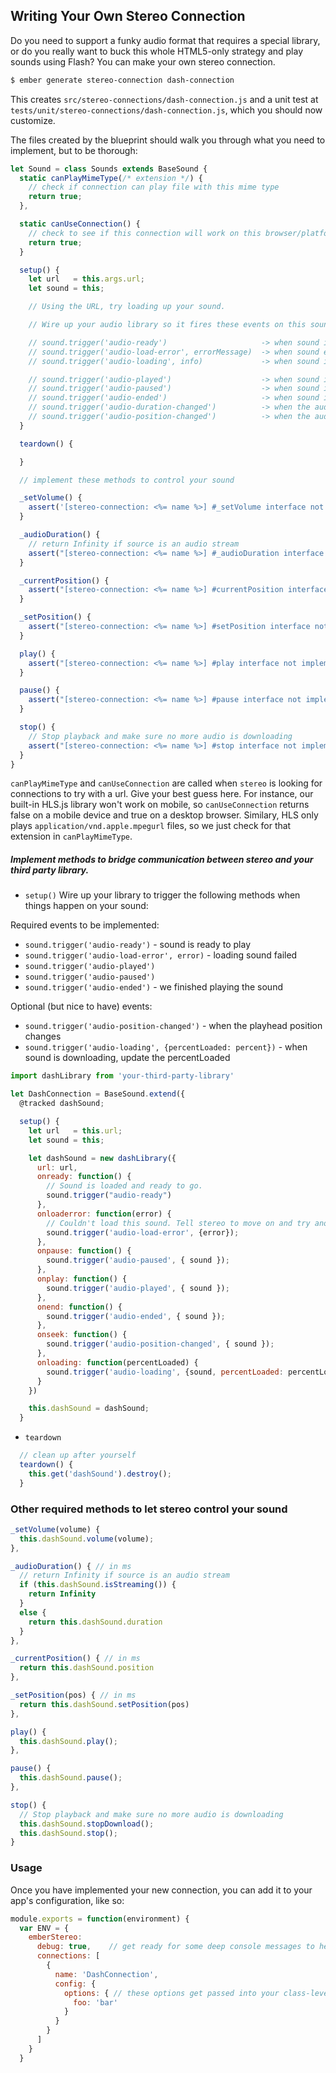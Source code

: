 ## Writing Your Own Stereo Connection

Do you need to support a funky audio format that requires a special library, or do you really want to buck this whole HTML5-only strategy and play sounds using Flash? You can make your own stereo connection.

```sh
$ ember generate stereo-connection dash-connection
```

This creates `src/stereo-connections/dash-connection.js` and a unit test at `tests/unit/stereo-connections/dash-connection.js`, which you should now customize.

The files created by the blueprint should walk you through what you need to implement, but to be thorough:

```javascript
let Sound = class Sounds extends BaseSound {
  static canPlayMimeType(/* extension */) {
    // check if connection can play file with this mime type
    return true;
  },

  static canUseConnection() {
    // check to see if this connection will work on this browser/platform
    return true;
  }

  setup() {
    let url   = this.args.url;
    let sound = this;

    // Using the URL, try loading up your sound.

    // Wire up your audio library so it fires these events on this sound class

    // sound.trigger('audio-ready')                     -> when sound is ready to play
    // sound.trigger('audio-load-error', errorMessage)  -> when sound encounters an loading error
    // sound.trigger('audio-loading', info)             -> when sound is loading, optionally include {percentLoaded}

    // sound.trigger('audio-played')                    -> when sound is played
    // sound.trigger('audio-paused')                    -> when sound is paused
    // sound.trigger('audio-ended')                     -> when sound is finished playing
    // sound.trigger('audio-duration-changed')          -> when the audio duration changes
    // sound.trigger('audio-position-changed')          -> when the audio position changes
  }

  teardown() {

  }

  // implement these methods to control your sound

  _setVolume() {
    assert('[stereo-connection: <%= name %>] #_setVolume interface not implemented', false);
  }

  _audioDuration() {
    // return Infinity if source is an audio stream
    assert("[stereo-connection: <%= name %>] #_audioDuration interface not implemented", false);
  }

  _currentPosition() {
    assert("[stereo-connection: <%= name %>] #currentPosition interface not implemented", false);
  }

  _setPosition() {
    assert("[stereo-connection: <%= name %>] #setPosition interface not implemented", false);
  }

  play() {
    assert("[stereo-connection: <%= name %>] #play interface not implemented", false);
  }

  pause() {
    assert("[stereo-connection: <%= name %>] #pause interface not implemented", false);
  }

  stop() {
    // Stop playback and make sure no more audio is downloading
    assert("[stereo-connection: <%= name %>] #stop interface not implemented", false);
  }
}
```

`canPlayMimeType` and `canUseConnection` are called when `stereo` is looking for connections to try with a url. Give your best guess here. For instance, our built-in HLS.js library won't work on mobile, so `canUseConnection` returns false on a mobile device and true on a desktop browser. Similary, HLS only plays `application/vnd.apple.mpegurl` files, so we just check for that extension in `canPlayMimeType`.

##### Implement methods to bridge communication between stereo and your third party library.

- `setup()`
  Wire up your library to trigger the following methods when things happen on your sound:

Required events to be implemented:

- `sound.trigger('audio-ready')` - sound is ready to play
- `sound.trigger('audio-load-error', error)` - loading sound failed
- `sound.trigger('audio-played')`
- `sound.trigger('audio-paused')`
- `sound.trigger('audio-ended')` - we finished playing the sound

Optional (but nice to have) events:

- `sound.trigger('audio-position-changed')` - when the playhead position changes
- `sound.trigger('audio-loading', {percentLoaded: percent})` - when sound is downloading, update the percentLoaded

```javascript
import dashLibrary from 'your-third-party-library'

let DashConnection = BaseSound.extend({
  @tracked dashSound;

  setup() {
    let url   = this.url;
    let sound = this;

    let dashSound = new dashLibrary({
      url: url,
      onready: function() {
        // Sound is loaded and ready to go.
        sound.trigger("audio-ready")
      },
      onloaderror: function(error) {
        // Couldn't load this sound. Tell stereo to move on and try another url/connection
        sound.trigger('audio-load-error', {error});
      },
      onpause: function() {
        sound.trigger('audio-paused', { sound });
      },
      onplay: function() {
        sound.trigger('audio-played', { sound });
      },
      onend: function() {
        sound.trigger('audio-ended', { sound });
      },
      onseek: function() {
        sound.trigger('audio-position-changed', { sound });
      },
      onloading: function(percentLoaded) {
        sound.trigger('audio-loading', {sound, percentLoaded: percentLoaded});
      }
    })

    this.dashSound = dashSound;
  }
```

- `teardown`

```javascript
  // clean up after yourself
  teardown() {
    this.get('dashSound').destroy();
  }
```

### Other required methods to let stereo control your sound

```javascript
_setVolume(volume) {
  this.dashSound.volume(volume);
},

_audioDuration() { // in ms
  // return Infinity if source is an audio stream
  if (this.dashSound.isStreaming()) {
    return Infinity
  }
  else {
    return this.dashSound.duration
  }
},

_currentPosition() { // in ms
  return this.dashSound.position
},

_setPosition(pos) { // in ms
  return this.dashSound.setPosition(pos)
},

play() {
  this.dashSound.play();
},

pause() {
  this.dashSound.pause();
},

stop() {
  // Stop playback and make sure no more audio is downloading
  this.dashSound.stopDownload();
  this.dashSound.stop();
}

```

### Usage

Once you have implemented your new connection, you can add it to your app's configuration, like so:

```js
module.exports = function(environment) {
  var ENV = {
    emberStereo:
      debug: true,    // get ready for some deep console messages to help you find your way
      connections: [
        {
          name: 'DashConnection',
          config: {
            options: { // these options get passed into your class-level setup
              foo: 'bar'
            }
          }
        }
      ]
    }
  }
```
